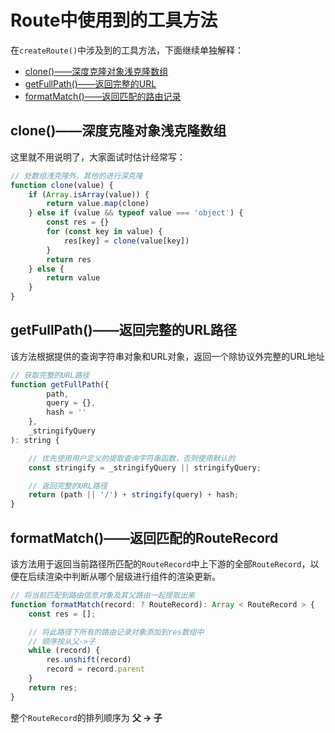 # Route中使用到的工具方法

在`createRoute()`中涉及到的工具方法，下面继续单独解释：

- [clone()——深度克隆对象浅克隆数组](#clone%e6%b7%b1%e5%ba%a6%e5%85%8b%e9%9a%86%e5%af%b9%e8%b1%a1%e6%b5%85%e5%85%8b%e9%9a%86%e6%95%b0%e7%bb%84)
- [getFullPath()——返回完整的URL](#getfullpath返回完整的url路径)
- [formatMatch()——返回匹配的路由记录](#formatmatch返回匹配的routerecord)

## clone()——深度克隆对象浅克隆数组

这里就不用说明了，大家面试时估计经常写：

```js
// 处数组浅克隆外，其他的进行深克隆
function clone(value) {
    if (Array.isArray(value)) {
        return value.map(clone)
    } else if (value && typeof value === 'object') {
        const res = {}
        for (const key in value) {
            res[key] = clone(value[key])
        }
        return res
    } else {
        return value
    }
}
```

## getFullPath()——返回完整的URL路径

该方法根据提供的查询字符串对象和URL对象，返回一个除协议外完整的URL地址

```js
// 获取完整的URL路径
function getFullPath({
        path,
        query = {},
        hash = ''
    },
    _stringifyQuery
): string {

    // 优先使用用户定义的提取查询字符串函数，否则使用默认的
    const stringify = _stringifyQuery || stringifyQuery;

    // 返回完整的URL路径
    return (path || '/') + stringify(query) + hash;
}
```

## formatMatch()——返回匹配的RouteRecord

该方法用于返回当前路径所匹配的`RouteRecord`中上下游的全部`RouteRecord`，以便在后续渲染中判断从哪个层级进行组件的渲染更新。

```js
// 将当前匹配到路由信息对象及其父路由一起提取出来
function formatMatch(record: ? RouteRecord): Array < RouteRecord > {
    const res = [];

    // 将此路径下所有的路由记录对象添加到res数组中
    // 顺序按从父->子
    while (record) {
        res.unshift(record)
        record = record.parent
    }
    return res;
}
```

整个`RouteRecord`的排列顺序为 **父 -> 子**
